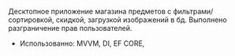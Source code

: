 Десктопное приложение магазина предметов с фильтрами/сортировкой, скидкой, загрузкой изображений в бд. Выполнено разграничение прав пользователей.
* Использованно: МVVM, DI, EF CORE,  
